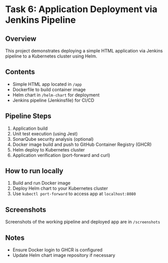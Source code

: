 # Task 6: Application Deployment via Jenkins Pipeline

## Overview

This project demonstrates deploying a simple HTML application via Jenkins pipeline to a Kubernetes cluster using Helm.

## Contents

- Simple HTML app located in `/app`
- Dockerfile to build container image
- Helm chart in `/helm-chart` for deployment
- Jenkins pipeline (Jenkinsfile) for CI/CD

## Pipeline Steps

1. Application build
2. Unit test execution (using Jest)
3. SonarQube security analysis (optional)
4. Docker image build and push to GitHub Container Registry (GHCR)
5. Helm deploy to Kubernetes cluster
6. Application verification (port-forward and curl)

## How to run locally

1. Build and run Docker image
2. Deploy Helm chart to your Kubernetes cluster
3. Use `kubectl port-forward` to access app at `localhost:8080`

## Screenshots

Screenshots of the working pipeline and deployed app are in `/screenshots`

## Notes

- Ensure Docker login to GHCR is configured
- Update Helm chart image repository if necessary

